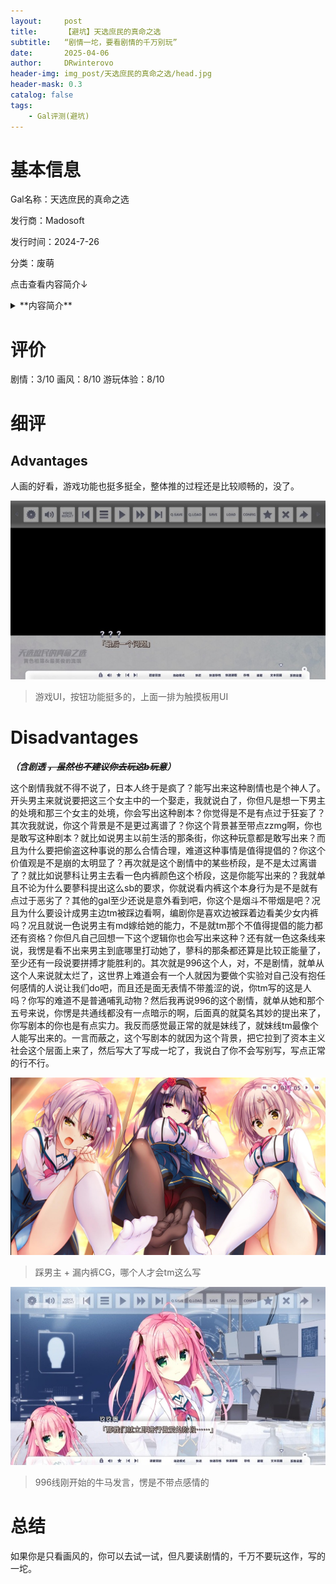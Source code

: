 ```yaml
---
layout:     post
title:      【避坑】天选庶民的真命之选
subtitle:   “剧情一坨，要看剧情的千万别玩”
date:       2025-04-06
author:     DRwinterovo
header-img: img_post/天选庶民的真命之选/head.jpg
header-mask: 0.3
catalog: false
tags:
    - Gal评测(避坑)
---
```


# 基本信息

Gal名称：天选庶民的真命之选

发行商：Madosoft

发行时间：2024-7-26

分类：废萌

点击查看内容简介↓

<details>
<summary>**内容简介**</summary>
    
光与暗、发展与衰退、荣耀与没落——<br>
    
资本主义为这个国家带来了扭曲的秩序与和平。<br>

在这片特别区域里，极少数的精英阶级独占了财富、教育以及安全。<br>

---
有一个男子打破了这里的规矩。<br>

他叫做布波能凪。出生于贫民区的他，本该一辈子是失败者。<br>

可是有一天，他得到了通往乐园的邀请函。<br>

---
【天赐之礼】<br>

无论任何境遇之下的年轻人都可以获得的，<br>

入学精英子女专属的教育机构“樱元学园”的权利。但每年仅限一人。<br>

---
顺利毕业就可以得到非凡的地位、名誉以及权利。<br>

凪想要借此机会扭转人生，<br>

而针对身份低微的外来者的负面感情和阴谋冲他席卷而来。<br>

挡在他面前的，是学园的统治者、学生会的豪杰们——<br>

---
暗中执掌全日本的华族现任家主，统治精英学园的天才会长一色奏命<br>

执行警察厅的机密任务，掌握了合气道的诡计师蓼科伊舞<br>

拥有着雄厚财力的绝代工程师夜刀空空瑠<br>

---
凪和出身相同、自认是妹妹的灯莉一起，<br>

---
在四面受敌的上流社会里<br>

赌上生存与荣耀而日日拼搏。<br>

</details>

# 评价
剧情：3/10 画风：8/10 游玩体验：8/10

# 细评
## Advantages
人画的好看，游戏功能也挺多挺全，整体推的过程还是比较顺畅的，没了。

![](/img_post/天选庶民的真命之选/1.jpg)

> 游戏UI，按钮功能挺多的，上面一排为触摸板用UI



# Disadvantages
***（含剧透 ~~，虽然也不建议你去玩这b玩意~~）***

这个剧情我就不得不说了，日本人终于是疯了？能写出来这种剧情也是个神人了。开头男主来就说要把这三个女主中的一个娶走，我就说白了，你但凡是想一下男主的处境和那三个女主的处境，你会写出这种剧本？你觉得是不是有点过于狂妄了？其次我就说，你这个背景是不是更过离谱了？你这个背景甚至带点zzmg啊，你也是敢写这种剧本？就比如说男主以前生活的那条街，你这种玩意都是敢写出来？而且为什么要把偷盗这种事说的那么合情合理，难道这种事情是值得提倡的？你这个价值观是不是崩的太明显了？再次就是这个剧情中的某些桥段，是不是太过离谱了？就比如说蓼科让男主去看一色内裤颜色这个桥段，这是你能写出来的？我就单且不论为什么要蓼科提出这么sb的要求，你就说看内裤这个本身行为是不是就有点过于恶劣了？其他的gal至少还说是意外看到吧，你这个是烟斗不带烟是吧？况且为什么要设计成男主边tm被踩边看啊，编剧你是喜欢边被踩着边看美少女内裤吗？况且就说一色说男主有md嫁给她的能力，不是就tm那个不值得提倡的能力都还有资格？你但凡自己回想一下这个逻辑你也会写出来这种？还有就一色这条线来说，我愣是看不出来男主到底哪里打动她了，蓼科的那条都还算是比较正能量了，至少还有一段说要拼搏才能胜利的。其次就是996这个人，对，不是剧情，就单从这个人来说就太烂了，这世界上难道会有一个人就因为要做个实验对自己没有抱任何感情的人说让我们do吧，而且还是面无表情不带羞涩的说，你tm写的这是人吗？你写的难道不是普通哺乳动物？然后我再说996的这个剧情，就单从她和那个五号来说，你愣是共通线都没有一点暗示的啊，后面真的就莫名其妙的提出来了，你写剧本的你也是有点实力。我反而感觉最正常的就是妹线了，就妹线tm最像个人能写出来的。一言而蔽之，这个写剧本的就因为这个背景，把它拉到了资本主义社会这个层面上来了，然后写大了写成一坨了，我说白了你不会写别写，写点正常的行不行。

![](/img_post/天选庶民的真命之选/2.jpg)
> 踩男主 + 漏内裤CG，哪个人才会tm这么写

![](/img_post/天选庶民的真命之选/3.jpg)
> 996线刚开始的牛马发言，愣是不带点感情的

# 总结
如果你是只看画风的，你可以去试一试，但凡要读剧情的，千万不要玩这作，写的一坨。
